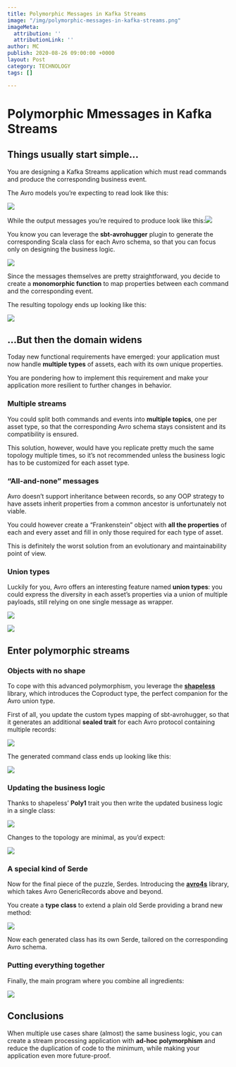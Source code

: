 ```yaml
---
title: Polymorphic Messages in Kafka Streams
image: "/img/polymorphic-messages-in-kafka-streams.png"
imageMeta:
  attribution: ''
  attributionLink: ''
author: MC
publish: 2020-08-26 09:00:00 +0000
layout: Post
category: TECHNOLOGY
tags: []

---
```

# Polymorphic Mmessages in Kafka Streams

## Things usually start simple...

You are designing a Kafka Streams application which must read commands and produce the corresponding business event.

The Avro models you’re expecting to read look like this:

  
![](/img/1-3.png)

While the output messages you’re required to produce look like this:![](/img/2-1.png)

You know you can leverage the **sbt-avrohugger** plugin to generate the corresponding Scala class for each Avro schema, so that you can focus only on designing the business logic.

  
![](/img/3-1.png)

Since the messages themselves are pretty straightforward, you decide to create a **monomorphic function** to map properties between each command and the corresponding event.

The resulting topology ends up looking like this:

  
![](/img/4-1.png)

## ...But then the domain widens

Today new functional requirements have emerged: your application must now handle **multiple types** of assets, each with its own unique properties.

You are pondering how to implement this requirement and make your application more resilient to further changes in behavior.

### Multiple streams

You could split both commands and events into **multiple topics**, one per asset type, so that the corresponding Avro schema stays consistent and its compatibility is ensured.

This solution, however, would have you replicate pretty much the same topology multiple times, so it’s not recommended unless the business logic has to be customized for each asset type.

### “All-and-none” messages

Avro doesn’t support inheritance between records, so any OOP strategy to have assets inherit properties from a common ancestor is unfortunately not viable.

You could however create a “Frankenstein” object with **all the properties** of each and every asset and fill in only those required for each type of asset.

This is definitely the worst solution from an evolutionary and maintainability point of view.

### Union types

Luckily for you, Avro offers an interesting feature named **union types**: you could express the diversity in each asset’s properties via a union of multiple payloads, still relying on one single message as wrapper.

  
![](/img/5-1.png)

![](/img/6-1.png)

## Enter polymorphic streams

### Objects with no shape

To cope with this advanced polymorphism, you leverage the [**shapeless**](https://github.com/milessabin/shapeless) library, which introduces the Coproduct type, the perfect companion for the Avro union type.

First of all, you update the custom types mapping of sbt-avrohugger, so that it generates an additional **sealed trait** for each Avro protocol containing multiple records:

  
![](/img/7.png)

The generated command class ends up looking like this:

  
![](/img/8.png)

### Updating the business logic

Thanks to shapeless’ **Poly1** trait you then write the updated business logic in a single class:

  
![](/img/9.png)

Changes to the topology are minimal, as you’d expect:

  
![](/img/10.png)

### A special kind of Serde

Now for the final piece of the puzzle, Serdes. Introducing the [**avro4s**](https://github.com/sksamuel/avro4s) library, which takes Avro GenericRecords above and beyond.

You create a **type class** to extend a plain old Serde providing a brand new method:

  
![](/img/11.png)

Now each generated class has its own Serde, tailored on the corresponding Avro schema.

### Putting everything together

Finally, the main program where you combine all ingredients:

  
![](/img/12.png)

## Conclusions

When multiple use cases share (almost) the same business logic, you can create a stream processing application with **ad-hoc polymorphism** and reduce the duplication of code to the minimum, while making your application even more future-proof.
